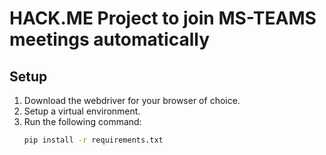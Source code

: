 # HACK.ME Project to join MS-TEAMS meetings automatically

## Setup

1. Download the webdriver for your browser of choice.
2. Setup a virtual environment.
3. Run the following command:
   ```bash
   pip install -r requirements.txt 
   ```